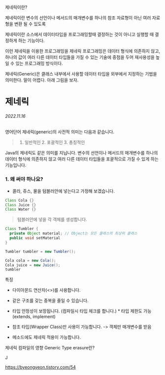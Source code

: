 제네릭이란?

제네릭이란 변수의 선언이나 메서드의 매개변수를 하나의 참조 자료형이 아닌 여러 자료형을 변환 될 수 있도록


제네릭이란 소스에서 데이터타입을 프로그래밍할때 결정하는 것이 아니고 실행할 때 결정하게 하는 기능이다.

이런 제네릭을 이용한 프로그래밍을
제네릭 프로그래밍은 데이터 형식에 의존하지 않고, 하나의 값이 여러 다른 데이터 타입들을 가질 수 있는 
기술에 중점을 두어 재사용성을 높일 수 있는 프로그래밍 방식이다.

제네릭(Generic)은 클래스 내부에서 사용할 데이터 타입을 외부에서 지정하는 기법을 의미한다. 말이 어렵다. 아래 그림을 보자.

# 제네릭

###### 2022.11.16

영어단어 제네릭(generic)의 사전적 의미는 다음과 같습니다.

> 1. 일반적인 2. 포괄적인 3. 총칭적인

Java의 제네릭도 같은 의미를 지닙니다. 변수의 선언이나 메서드의 매개변수를 하나의 데이터 형식에 의존하지 않고 여러 다른 데이터 타입들을 포괄적으로 가질 수 있게 하는 기능입니다.

### 1. 왜 써야 하나요?

- 콜라, 쥬스, 물을 텀블러안에 넣는다고 가정해 보겠습니다.
```java
Class Cola {}
Class Juice {}
Class Water {}
```
> 텀블러안에 넣을 각 객체를 생성합니다.

```java
Class Tumbler {
  private Object material; // Object는 모든 클래스의 최상위 클래스
  public void setMaterial
}

Tumbler tumbler = new Tumbler();

Cola cola = new Cola();
Cola juice = new Juice();
tumbler 
```




특징

- 다이아몬드 연산자(<>)를 사용합니다.

- 같은 구조를 갖는 중복을 줄일 수 있습니다.

- 타입 안정성이 보장됩니다. (컴파일시 타입 체크를 합니다.) * 타입 제한도 가능(extends, implement)

- 참조 타입(Wrapper Class)만 사용이 가능합니다. -> 객체만 매개변수를 받음

- 메소드에도 제네릭 적용이 가능합니다.

제네릭 컴파일의 영향
Generic Type erasure란?

J

https://byeongyeon.tistory.com/54